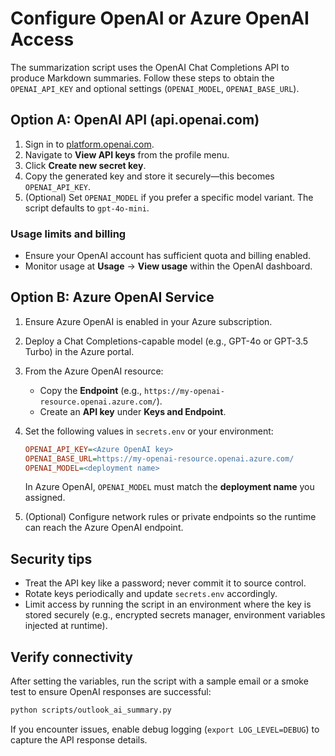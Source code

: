 # Configure OpenAI or Azure OpenAI Access

The summarization script uses the OpenAI Chat Completions API to produce Markdown summaries. Follow these steps to obtain the `OPENAI_API_KEY` and optional settings (`OPENAI_MODEL`, `OPENAI_BASE_URL`).

## Option A: OpenAI API (api.openai.com)

1. Sign in to [platform.openai.com](https://platform.openai.com/).
2. Navigate to **View API keys** from the profile menu.
3. Click **Create new secret key**.
4. Copy the generated key and store it securely—this becomes `OPENAI_API_KEY`.
5. (Optional) Set `OPENAI_MODEL` if you prefer a specific model variant. The script defaults to `gpt-4o-mini`.

### Usage limits and billing

- Ensure your OpenAI account has sufficient quota and billing enabled.
- Monitor usage at **Usage** → **View usage** within the OpenAI dashboard.

## Option B: Azure OpenAI Service

1. Ensure Azure OpenAI is enabled in your Azure subscription.
2. Deploy a Chat Completions-capable model (e.g., GPT-4o or GPT-3.5 Turbo) in the Azure portal.
3. From the Azure OpenAI resource:
   - Copy the **Endpoint** (e.g., `https://my-openai-resource.openai.azure.com/`).
   - Create an **API key** under **Keys and Endpoint**.
4. Set the following values in `secrets.env` or your environment:

   ```ini
   OPENAI_API_KEY=<Azure OpenAI key>
   OPENAI_BASE_URL=https://my-openai-resource.openai.azure.com/
   OPENAI_MODEL=<deployment name>
   ```

   In Azure OpenAI, `OPENAI_MODEL` must match the **deployment name** you assigned.

5. (Optional) Configure network rules or private endpoints so the runtime can reach the Azure OpenAI endpoint.

## Security tips

- Treat the API key like a password; never commit it to source control.
- Rotate keys periodically and update `secrets.env` accordingly.
- Limit access by running the script in an environment where the key is stored securely (e.g., encrypted secrets manager, environment variables injected at runtime).

## Verify connectivity

After setting the variables, run the script with a sample email or a smoke test to ensure OpenAI responses are successful:

```bash
python scripts/outlook_ai_summary.py
```

If you encounter issues, enable debug logging (`export LOG_LEVEL=DEBUG`) to capture the API response details.
